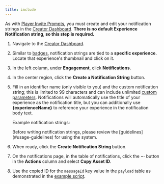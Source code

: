 ```yaml
---
title: include
---
```


As with [Player Invite Prompts](../../production/promotion/invite-prompts.md), you must create and edit your notification strings in the [Creator Dashboard](https://create.roblox.com/dashboard/creations). **There is no default Experience Notification string, so this step is required.**

1. Navigate to the [Creator Dashboard](https://create.roblox.com/dashboard/creations).
1. Similar to [badges](../../production/publishing/badges.md), notification strings are tied to a **specific experience**. Locate that experience's thumbnail and click on it.
1. In the left column, under **Engagement**, click **Notifications**.
1. In the center region, click the **Create a Notification String** button.
1. Fill in an identifier name (only visible to you) and the custom notification string; this is limited to 99 characters and can include unlimited [custom parameters](#customize-notifications-using-parameters). Notifications will automatically use the title of your experience as the notification title, but you can additionally use **\{experienceName\}** to reference your experience in the notification body text.

   Example notification strings:

	 <p><Chip label="You're {numQuests} quests away from completing the weekly challenge!" size="large" color="primary" variant="outlined" /></p>
	 <p><Chip label="Your {eggName} hatched! Come meet your new pet." size="large" color="primary" variant="outlined" /></p>
	 <p><Chip label="You won {numRaces} races this week and unlocked the {racetrackName} track!" size="large" color="primary" variant="outlined" /></p>
	 <p><Chip label="{userId-friend} just beat your record on the Tokyo Tour track! Time for revenge?" size="large" color="primary" variant="outlined" /></p>

   <Alert severity="warning">
   Before writing notification strings, please review the [guidelines](#usage-guidelines) for using the system.
	 </Alert>

1. When ready, click the **Create Notification String** button.
1. On the notifications page, in the table of notifications, click the **&ctdot;** button in the **Actions** column and select **Copy Asset ID**.
1. Use the copied ID for the `messageId` key value in the `payload` table as demonstrated in the [example script](#send-an-experience-notification).
